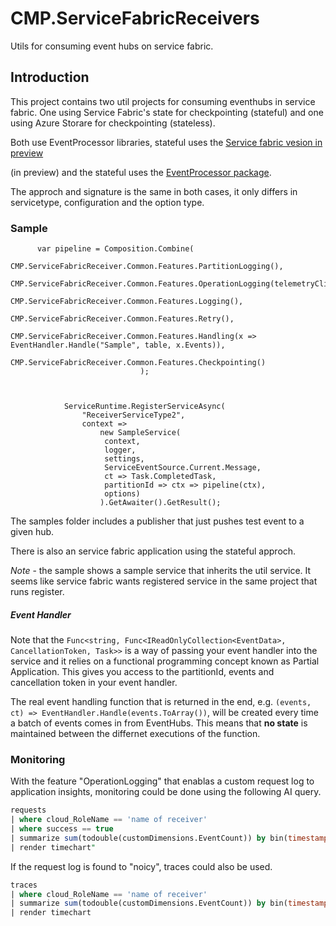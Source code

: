 # CMP.ServiceFabricReceivers
Utils for consuming event hubs on service fabric.

## Introduction

This project contains two util projects for consuming eventhubs in service fabric.
One using Service Fabric's state for checkpointing (stateful) and one using Azure Storare for checkpointing (stateless).

Both use EventProcessor libraries, stateful uses the [Service fabric vesion 
in preview](https://www.nuget.org/packages/Microsoft.Azure.EventHubs.ServiceFabricProcessor/)

(in preview) and the stateful uses the  [EventProcessor package](https://www.nuget.org/packages/Microsoft.Azure.EventHubs.Processor/).

The approch and signature is the same in both cases, it only differs in servicetype, configuration and the option type.

### Sample

          var pipeline = Composition.Combine(
                                 CMP.ServiceFabricReceiver.Common.Features.PartitionLogging(),
                                 CMP.ServiceFabricReceiver.Common.Features.OperationLogging(telemetryClient),
                                 CMP.ServiceFabricReceiver.Common.Features.Logging(),
                                 CMP.ServiceFabricReceiver.Common.Features.Retry(),
                                 CMP.ServiceFabricReceiver.Common.Features.Handling(x => EventHandler.Handle("Sample", table, x.Events)),
                                 CMP.ServiceFabricReceiver.Common.Features.Checkpointing()
                                 );



                ServiceRuntime.RegisterServiceAsync(
                    "ReceiverServiceType2",
                    context =>
                        new SampleService(
                         context,
                         logger,
                         settings,
                         ServiceEventSource.Current.Message,
                         ct => Task.CompletedTask,
                         partitionId => ctx => pipeline(ctx),
                         options)
                        ).GetAwaiter().GetResult();

The samples folder includes a publisher that just pushes test event to a given hub.

There is also an service fabric application using the stateful approch.

*Note* - the sample shows a sample service that inherits the util service. It seems like service fabric wants registered service in the same project that runs register.

##### Event Handler
Note that the `Func<string, Func<IReadOnlyCollection<EventData>, CancellationToken, Task>>` is a way of passing your event handler into the service and it relies on a functional programming concept known as Partial Application. This gives you access to the partitionId, events and cancellation token in your event handler.

The real event handling function that is returned in the end, e.g. `(events, ct) => EventHandler.Handle(events.ToArray())`, will be created every time a batch of events comes in from EventHubs. This means that **no state** is maintained between the differnet executions of the function.


### Monitoring

With the feature "OperationLogging" that enablas a custom request log to application insights, monitoring could be done using the following AI query.

```sql
requests
| where cloud_RoleName == 'name of receiver'
| where success == true
| summarize sum(todouble(customDimensions.EventCount)) by bin(timestamp, 10m), tostring(customDimensions.EventHubPartitionId)
| render timechart"
```

If the request log is found to "noicy", traces could also be used.

```sql
traces
| where cloud_RoleName == 'name of receiver'
| summarize sum(todouble(customDimensions.EventCount)) by bin(timestamp, 10m), tostring(customDimensions.EventHubPartitionId)
| render timechart
```

